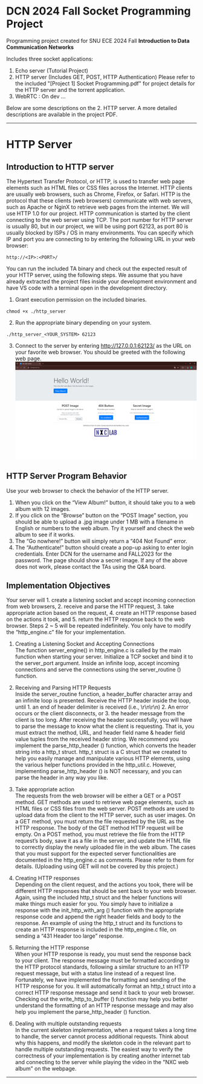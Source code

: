 # DCN 2024 Fall Socket Programming Project
Programming project created for SNU ECE 2024 Fall **Introduction to Data Communication Networks** 

Includes three socket applications:

1. Echo server (Tutorial Project)
2. HTTP server (Includes GET, POST, HTTP Authentication)
Please refer to the included "[Project 1] Socket Programming.pdf" for project details for the HTTP server and the torrent application.
3. WebRTC : On dev ...

Below are some descriptions on the 2. HTTP server. A more detailed descriptions are available in the project PDF.

---
# HTTP Server

## Introduction to HTTP server
The Hypertext Transfer Protocol, or HTTP, is used to transfer web page elements such as HTML files or CSS files across the Internet. HTTP clients are usually web browsers, such as Chrome, Firefox, or Safari. HTTP is the protocol that these clients (web browsers) communicate with web servers, such as Apache or NginX to retrieve web pages from the internet. We will use HTTP 1.0 for our project.
HTTP communication is started by the client connecting to the web server using TCP. The port number for HTTP server is usually 80, but in our project, we will be using port 62123, as port 80 is usually blocked by ISPs / OS in many environments. You can specify which IP and port you are connecting to by entering the following URL in your web browser: 
```
http://<IP>:<PORT>/
```
You can run the included TA binary and check out the expected result of your HTTP server, using the following steps. We assume that you have already extracted the project files inside your development environment and have VS code with a terminal open in the development directory. 
1. Grant execution permission on the included binaries.
```
chmod +x ./http_server
```
2. Run the appropriate binary depending on your system.
```
./http_server_<YOUR_SYSTEM> 62123
```
3. Connect to the server by entering http://127.0.0.1:62123/ as the URL on your favorite web browser. You should be greeted with the following web page.
![HTTP_home.png](./HTTP_home.png)

## HTTP Server Program Behavior
Use your web browser to check the behavior of the HTTP server.
1. When you click on the “View Album!” button, it should take you to a web album with 12 images. 
2. If you click on the “Browse” button on the “POST Image” section, you should be able to upload a .jpg image under 1 MB with a filename in English or numbers to the web album. Try it yourself and check the web album to see if it works. 
3. The “Go nowhere!” button will simply return a “404 Not Found” error.
4. The “Authenticate!” button should create a pop-up asking to enter login credentials. Enter DCN for the username and FALL2023 for the password. The page should show a secret image.
If any of the above does not work, please contact the TAs using the Q&A board.

## Implementation Objectives
Your server will 1. create a listening socket and accept incoming connection from web browsers, 2. receive and parse the HTTP request, 3. take appropriate action based on the request, 4. create an HTTP response based on the actions it took, and 5. return the HTTP response back to the web browser. Steps 2 ~ 5 will be repeated indefinitely. 
You only have to modify the “http_engine.c” file for your implementation.
1. Creating a Listening Socket and Accepting Connections\
The function server_engine() in http_engine.c is called by the main function when starting your server. Initialize a TCP socket and bind it to the server_port argument. Inside an infinite loop, accept incoming connections and serve the connections using the server_routine () function.

2. Receiving and Parsing HTTP Requests\
Inside the server_routine function, a header_buffer character array and an infinite loop is presented. Receive the HTTP header inside the loop, until 1. an end of header delimiter is received (i.e., \r\n\r\n) 2. An error occurs or the client disconnects, or 3. the header message from the client is too long.
After receiving the header successfully, you will have to parse the message to know what the client is requesting. That is, you must extract the method, URL, and header field name & header field value tuples from the received header string. 
We recommend you implement the parse_http_header () function, which converts the header string into a http_t struct. http_t struct is a C struct that we created to help you easily manage and manipulate various HTTP elements, using the various helper functions provided in the http_util.c. However, implementing parse_http_header () is NOT necessary, and you can parse the header in any way you like.

3. Take appropriate action\
The requests from the web browser will be either a GET or a POST method. GET methods are used to retrieve web page elements, such as HTML files or CSS files from the web server. POST methods are used to upload data from the client to the HTTP server, such as user images.
On a GET method, you must return the file requested by the URL as the HTTP response. The body of the GET method HTTP request will be empty. 
On a POST method, you must retrieve the file from the HTTP request’s body, save it as a file in the server, and update the HTML file to correctly display the newly uploaded file in the web album.
The cases that you must support for the expected server functionalities are documented in the http_engine.c as comments. Please refer to them for details.
(Uploading using GET will not be covered by this project.)

4. Creating HTTP responses\
Depending on the client request, and the actions you took, there will be different HTTP responses that should be sent back to your web browser. Again, using the included http_t struct and the helper functions will make things much easier for you. You simply have to initialize a response with the init_http_with_arg () function with the appropriate response code and append the right header fields and body to the response.
An example of using the http_t struct and its functions to create an HTTP response is included in the http_engine.c file, on sending a “431 Header too large” response.

5. Returning the HTTP response\
When your HTTP response is ready, you must send the response back to your client. The response message must be formatted according to the HTTP protocol standards, following a similar structure to an HTTP request message, but with a status line instead of a request line.
Fortunately, we have implemented the formatting and sending of the HTTP response for you. It will automatically format an http_t struct into a correct HTTP response message and send it back to your web browser. Checking out the write_http_to_buffer () function may help you better understand the formatting of an HTTP response message and may also help you implement the parse_http_header () function.

6. Dealing with multiple outstanding requests\
In the current skeleton implementation, when a request takes a long time to handle, the server cannot process additional requests.
Think about why this happens, and modify the skeleton code in the relevant part to handle multiple outstanding requests.
The easiest way to verify the correctness of your implementation is by creating another internet tab and connecting to the server while playing the video in the "NXC web album" on the webpage.

---
